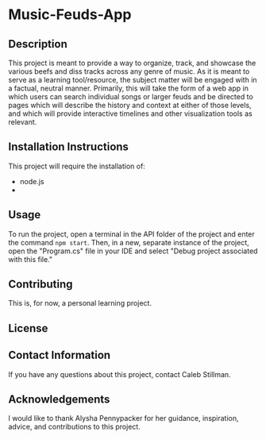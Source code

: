 # Music-Feuds-App

## Description ##
This project is meant to provide a way to organize, track, and showcase the various beefs and diss tracks across any genre of music. As it is meant to serve as a learning tool/resource, the subject matter will be engaged with in a factual, neutral manner. Primarily, this will take the form of a web app in which users can search individual songs or larger feuds and be directed to pages which will describe the history and context at either of those levels, and which will provide interactive timelines and other visualization tools as relevant. 

## Installation Instructions ##
This project will require the installation of:
- node.js
- 

## Usage ##
To run the project, open a terminal in the API folder of the project and enter the command `npm start`. Then, in a new, separate instance of the project, open the "Program.cs" file in your IDE and select "Debug project associated with this file."

## Contributing ##
This is, for now, a personal learning project.

## License ##

## Contact Information ##
If you have any questions about this project, contact Caleb Stillman.

## Acknowledgements ##
I would like to thank Alysha Pennypacker for her guidance, inspiration, advice, and contributions to this project. 
